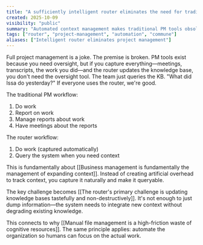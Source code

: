 ```yaml
---
title: "A sufficiently intelligent router eliminates the need for traditional project management"
created: 2025-10-09
visibility: "public"
summary: "Automated context management makes traditional PM tools obsolete by capturing and routing all work naturally"
tags: ["router", "project-management", "automation", "commune"]
aliases: ["Intelligent router eliminates project management"]
---
```


Full project management is a joke. The premise is broken. PM tools exist because you need oversight, but if you capture everything—meetings, transcripts, the work you did—and the router updates the knowledge base, you don't need the oversight tool. The team just queries the KB. "What did Issa do yesterday?" If everyone uses the router, we're good.

The traditional PM workflow:
1. Do work
2. Report on work
3. Manage reports about work
4. Have meetings about the reports

The router workflow:
1. Do work (captured automatically)
2. Query the system when you need context

This is fundamentally about [[Business management is fundamentally the management of expanding context]]. Instead of creating artificial overhead to track context, you capture it naturally and make it queryable.

The key challenge becomes [[The router's primary challenge is updating knowledge bases tastefully and non-destructively]]. It's not enough to just dump information—the system needs to integrate new context without degrading existing knowledge.

This connects to why [[Manual file management is a high-friction waste of cognitive resources]]. The same principle applies: automate the organization so humans can focus on the actual work.
